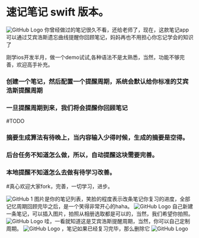 # 速记笔记 swift 版本。
![GitHub Logo](/images/logo.png)
你曾经做过的笔记很久不看，还给老师了，现在，这款笔记app可以通过艾宾浩斯遗忘曲线提醒你回顾笔记，妈妈再也不用担心你忘记学会的知识了

刚学ios开发半月，做一个demo试试,各种语法不是太熟悉，当然，功能不够完善，欢迎高手补充。

### 创建一个笔记，然后配置一个提醒周期，系统会默认给你标准的艾宾浩斯提醒周期

### 一旦提醒周期到来，我们将会提醒你回顾笔记

#TODO
### 摘要生成算法有待晚上，当内容输入少得时候，生成的摘要是空得。
### 后台任务不知道怎么做，所以，自动提醒这块需要完善。
### 本地提醒不知道怎么去做有待学习改善。

#真心欢迎大家fork，完善，一切学习，进步。

![GitHub 1](https://github.com/bravekingzhang/memory-note-___-aihaobinsi-note/blob/master/iOS%20Simulator%20Screen%20Shot%202015%E5%B9%B46%E6%9C%8829%E6%97%A5%20%E4%B8%8A%E5%8D%8811.23.53.png)
图片是你的笔记列表，笑脸的程度表示改条笔记你复习的进度，全部记忆周期回顾完毕之后，是一个笑得非常开心的haha。
![GitHub Logo](https://github.com/bravekingzhang/memory-note-___-aihaobinsi-note/blob/master/iOS%20Simulator%20Screen%20Shot%202015%E5%B9%B46%E6%9C%8829%E6%97%A5%20%E4%B8%8B%E5%8D%883.39.48.png)
自己新建一条笔记，可以插入图片，拍照从相册选取都是可以的，当然，我们希望你拍照。
![GitHub Logo](https://github.com/bravekingzhang/memory-note-___-aihaobinsi-note/blob/master/iOS%20Simulator%20Screen%20Shot%202015%E5%B9%B46%E6%9C%8829%E6%97%A5%20%E4%B8%8B%E5%8D%883.39.54.png)
哇，一看就知道这是艾宾浩斯提醒周期，当然，你可以自己定制周期。
![GitHub Logo](https://github.com/bravekingzhang/memory-note-___-aihaobinsi-note/blob/master/iOS%20Simulator%20Screen%20Shot%202015%E5%B9%B46%E6%9C%8829%E6%97%A5%20%E4%B8%8B%E5%8D%883.50.58.png)
，笔记如果已经复习完毕，那么删除它
![GitHub Logo](https://github.com/bravekingzhang/memory-note-___-aihaobinsi-note/blob/master/iOS%20Simulator%20Screen%20Shot%202015%E5%B9%B46%E6%9C%8829%E6%97%A5%20%E4%B8%8B%E5%8D%884.04.22.png)
